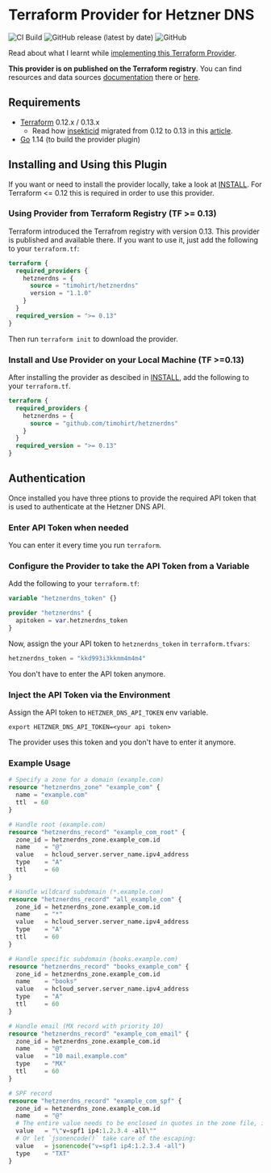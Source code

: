 # Terraform Provider for Hetzner DNS

![CI Build](https://github.com/timohirt/terraform-provider-hetznerdns/workflows/CI%20Build/badge.svg?branch=master)
![GitHub release (latest by date)](https://img.shields.io/github/v/release/timohirt/terraform-provider-hetznerdns)
![GitHub](https://img.shields.io/github/license/timohirt/terraform-provider-hetznerdns)

Read about what I learnt while [implementing this Terraform Provider](http://www.timohirt.de/blog/implementing-a-terraform-provider/).

**This provider is on published on the Terraform registry**. You can find resources
and data sources [documentation](https://registry.terraform.io/providers/timohirt/hetznerdns/latest/docs) there
or [here](docs).

## Requirements

- [Terraform](https://www.terraform.io/downloads.html) 0.12.x / 0.13.x
  - Read how [insekticid](https://github.com/insekticid) migrated from 0.12 to 0.13 in this [article](https://www.exploit.cz/how-to-migrate-from-plugins-to-terraform-0-13-registry-providers/).
- [Go](https://golang.org/) 1.14 (to build the provider plugin)

## Installing and Using this Plugin

If you want or need to install the provider locally, take a look at
[INSTALL](./INSTALL.md). For Terraform <= 0.12 this is required in order
to use this provider.

### Using Provider from Terraform Registry (TF >= 0.13)

Terraform introduced the Terrafrom registry with version 0.13. This
provider is published and available there. If you want to use it, just
add the following to your `terraform.tf`:

```terraform
terraform {
  required_providers {
    hetznerdns = {
      source = "timohirt/hetznerdns"
      version = "1.1.0"
    }
  }
  required_version = ">= 0.13"
}
```

Then run `terraform init` to download the provider.

### Install and Use Provider on your Local Machine (TF >=0.13)

After installing the provider as descibed in [INSTALL](./INSTALL.md),
add the following to your `terraform.tf`.

```terraform
terraform {
  required_providers {
    hetznerdns = {
      source = "github.com/timohirt/hetznerdns"
    }
  }
  required_version = ">= 0.13"
}
```

## Authentication

Once installed you have three ptions to provide the required API token that
is used to authenticate at the Hetzner DNS API.

### Enter API Token when needed

You can enter it every time you run `terraform`.

### Configure the Provider to take the API Token from a Variable

Add the following to your `terraform.tf`:

```terraform
variable "hetznerdns_token" {}

provider "hetznerdns" {
  apitoken = var.hetznerdns_token
}
```

Now, assign the your API token to `hetznerdns_token` in `terraform.tfvars`:

```terraform
hetznerdns_token = "kkd993i3kkmm4m4m4"
```

You don't have to enter the API token anymore.

### Inject the API Token via the Environment

Assign the API token to `HETZNER_DNS_API_TOKEN` env variable.

```
export HETZNER_DNS_API_TOKEN=<your api token>
```

The provider uses this token and you don't have to enter it
anymore.

### Example Usage

```terraform
# Specify a zone for a domain (example.com)
resource "hetznerdns_zone" "example_com" {
  name = "example.com"
  ttl  = 60
}

# Handle root (example.com)
resource "hetznerdns_record" "example_com_root" {
  zone_id = hetznerdns_zone.example_com.id
  name    = "@"
  value   = hcloud_server.server_name.ipv4_address
  type    = "A"
  ttl     = 60
}

# Handle wildcard subdomain (*.example.com)
resource "hetznerdns_record" "all_example_com" {
  zone_id = hetznerdns_zone.example_com.id
  name    = "*"
  value   = hcloud_server.server_name.ipv4_address
  type    = "A"
  ttl     = 60
}

# Handle specific subdomain (books.example.com)
resource "hetznerdns_record" "books_example_com" {
  zone_id = hetznerdns_zone.example_com.id
  name    = "books"
  value   = hcloud_server.server_name.ipv4_address
  type    = "A"
  ttl     = 60
}

# Handle email (MX record with priority 10)
resource "hetznerdns_record" "example_com_email" {
  zone_id = hetznerdns_zone.example_com.id
  name    = "@"
  value   = "10 mail.example.com"
  type    = "MX"
  ttl     = 60
}

# SPF record
resource "hetznerdns_record" "example_com_spf" {
  zone_id = hetznerdns_zone.example_com.id
  name    = "@"
  # The entire value needs to be enclosed in quotes in the zone file, if it contains a space or a quote. For Terraform, you need to escape these "inner" quotes:
  value   = "\"v=spf1 ip4:1.2.3.4 -all\""
  # Or let `jsonencode()` take care of the escaping:
  value   = jsonencode("v=spf1 ip4:1.2.3.4 -all")
  type    = "TXT"
}
```
